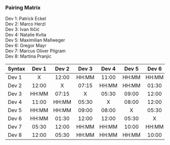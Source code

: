 ### Pairing Matrix
Dev 1: Patrick Eckel <br/>
Dev 2: Marco Herzl <br/>
Dev 3: Ivan Iličić <br/>
Dev 4: Natalie Kvita <br/>
Dev 5: Maximilian Mallweger <br/>
Dev 6: Gregor Mayr <br/>
Dev 7: Marcus Oliver Pilgram <br/>
Dev 8: Martina Pranjic <br/>

| Syntax      | Dev 1   	| Dev 2   	  | Dev 3   	| Dev 4   	  | Dev 5   	| Dev 6   	  | Dev 7   	| Dev 8   	  |
| :---        |    :----:   |    :----:   |    :----:   |    :----:   |    :----:   |    :----:   |    :----:   |    :----:   |
| Dev 1       | X           | 12:00       | HH:MM       | 11:00       | HH:MM       | HH:MM       | 05:30       | 12:00       |
| Dev 2       | 12:00       | X           | 07:15       | HH:MM       | HH:MM       | 01:30       | 12:00       | 05:30       |
| Dev 3       | HH:MM       | 07:15       | X           | 05:30       | 09:00       | 12:00       | HH:MM       | HH:MM       |
| Dev 4       | 11:00       | HH:MM       | 05:30       | X           | 08:00       | 12:00       | HH:MM       | HH:MM       |
| Dev 5       | HH:MM       | HH:MM       | 09:00       | 08:00       | X           | 05:30       | 10:00       | HH:MM       |
| Dev 6       | HH:MM       | 01:30       | 12:00       | 12:00       | 05:30       | X           | HH:MM       | 10:00       |
| Dev 7       | 05:30       | 12:00       | HH:MM       | HH:MM       | 10:00       | HH:MM       | X           | 11:15       |
| Dev 8       | 12:00       | 05:30       | HH:MM       | HH:MM       | HH:MM       | 10:00       | 11:15       | X           |
